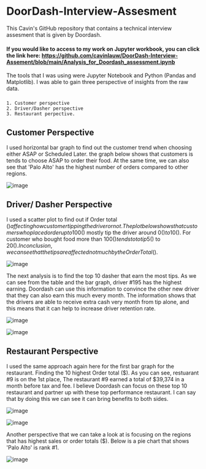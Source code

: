 # DoorDash-Interview-Assesment
This Cavin's GitHub repository that contains a technical interview assesment that is given by Doordash. 

#### If you would like to access to my work on Jupyter workbook, you can click the link here: https://github.com/cavinlauw/DoorDash-Interview-Assement/blob/main/Analysis_for_Doordash_assessment.ipynb


The tools that I was using were Jupyter Notebook and Python (Pandas and Matplotlib). I was able to gain three perspective of insights from the raw data.
 ### 
    1. Customer perspective
    2. Driver/Dasher perspective
    3. Restaurant perpective.

## Customer Perspective

I used horizontal bar graph to find out the customer trend when choosing either ASAP or Scheduled Later. the graph below shows that customers is tends to choose ASAP to order their food. At the same time, we can also see that 'Palo Alto' has the highest number of orders compared to other regions.

![image](https://user-images.githubusercontent.com/117507435/200166754-3e05cc23-1b26-411e-b524-ca7b60a72bfb.png)


## Driver/ Dasher Perspective
 I used a scatter plot to find out if Order total ($) affecting how customer tipping the driver or not.
 The plot below shows that customers who placed order up to 100($) mostly tip the driver around 0($) to 10($). For customer who bought food more than 100($) tends to to tip 5($) to 20($). In conclusion, we can see that the tips are affected not much by the Order Total ($).
 
 ![image](https://user-images.githubusercontent.com/117507435/200164789-8d18e68a-9205-4190-81bc-02d97c1cfdf3.png)
 
 The next analysis is to find the top 10 dasher that earn the most tips. As we can see from the table and the bar graph, driver #195 has the highest earning. Doordash can use this information to convince the other new driver that they can also earn this much every month. The information shows that the drivers are able to receive extra cash very month from tip alone, and this means that it can help to increase driver retention rate.
 
 ![image](https://user-images.githubusercontent.com/117507435/200165565-2d1c86bd-ba6d-4525-8a21-d32d48dbce4c.png)
 
 ![image](https://user-images.githubusercontent.com/117507435/200166051-c5939552-ea5b-466e-b6f1-652b8e5864a9.png)

## Restaurant Perspective
I used the same approach again here for the first bar graph for the restaurant. Finding the 10 highest Order total ($).
As you can see, restuarant #9 is on the 1st place, The restaurant #9 earned a total of $39,374 in a month before tax and fee.
I believe Doordash can focus on these top 10 restaurant and partner up with these top performance restaurant. I can say that by doing this we can see it can bring benefits to both sides.

![image](https://user-images.githubusercontent.com/117507435/200166728-17ec2d0b-124f-4518-87ba-3477f7dc84fd.png)

![image](https://user-images.githubusercontent.com/117507435/200166737-f6bb5c5f-4a2d-44f9-a50f-3a7a80a93bec.png)

Another perspective that we can take a look at is focusing on the regions that has highest sales or order totals ($). Below is a pie chart that shows 'Palo Alto' is rank #1.

![image](https://user-images.githubusercontent.com/117507435/200166745-7213b231-1d13-4ac7-a8f1-338315f5dbb3.png)

##
